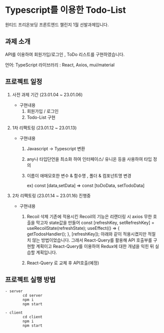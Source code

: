 # Typescript를 이용한 Todo-List

원티드 프리온보딩 프론트엔드 챌린지 1월 선발과제입니다.

## 과제 소개

API를 이용하여 회원가입/로그인 , ToDo 리스트를 구현하였습니다.

언어: TypeScript
라이브러리 : React, Axios, mui/material

## 프로젝트 일정

1. 사전 과제 기간 (23.01.04 ~ 23.01.06)

   - 구현내용
     1. 회원가입 / 로그인
     2. Todo-List 구현

2. 1차 리팩토링 (23.01.12 ~ 23.01.13)

   - 구현내용

     1. Javascript -> Typescript 변환

     2. any나 타입단언을 최소화 하여 인터페이스/ 유니온 등을 사용하여 타입 정의

     3. 이름이 애매모호한 변수 & 함수명 , 폴더 & 컴포넌트명 변경

        ex) const [data,setData] => const [toDoData, setTodoData]

3. 2차 리팩토링 (23.01.14 ~ 23.01.16) 진행중

   - 구현내용

     1. Recoil 삭제
        기존에 적용시킨 Recoil의 기능은 리랜더링 시 axios 무한 호출을 막고자 state값을 만들어
        const [refreshKey, setRefreshKey] = useRecoilState(refreshState);
        useEffect(() => {
        getTodosHandler();
        }, [refreshKey]);
        아래와 같이 적용시켰지만 적절치 않는 방법이었습니다. 그래서 React-Query를 활용해 API 호출부를 구현할 계획이고 React-Query를 이용하여 Redux에 대한 개념을 익힌 뒤 실습할 계획입니다.

     2. React-Query 로 교체 후 API호출(예정)

## 프로젝트 실행 방법

    - server
            cd server
            npm i
            npm start

    - client
            cd client
            npm i
            npm start
